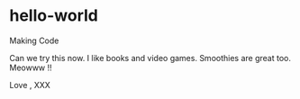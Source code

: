 # hello-world
Making Code 

Can we try this now. I like books and video games. Smoothies are great too. 
Meowww !! 


Love ,
XXX
